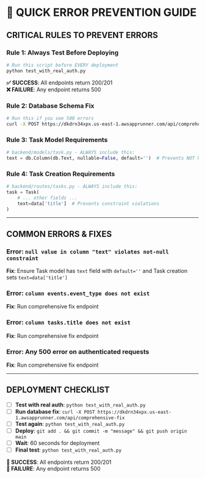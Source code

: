 # 🚨 QUICK ERROR PREVENTION GUIDE

## **CRITICAL RULES TO PREVENT ERRORS**

### **Rule 1: Always Test Before Deploying**
```bash
# Run this script before EVERY deployment
python test_with_real_auth.py
```
**✅ SUCCESS**: All endpoints return 200/201  
**❌ FAILURE**: Any endpoint returns 500

### **Rule 2: Database Schema Fix**
```bash
# Run this if you see 500 errors
curl -X POST https://dkdrn34xpx.us-east-1.awsapprunner.com/api/comprehensive-fix
```

### **Rule 3: Task Model Requirements**
```python
# backend/models/task.py - ALWAYS include this:
text = db.Column(db.Text, nullable=False, default='')  # Prevents NOT NULL errors
```

### **Rule 4: Task Creation Requirements**
```python
# backend/routes/tasks.py - ALWAYS include this:
task = Task(
    # ... other fields ...
    text=data['title']  # Prevents constraint violations
)
```

---

## **COMMON ERRORS & FIXES**

### **Error: `null value in column "text" violates not-null constraint`**
**Fix**: Ensure Task model has `text` field with `default=''` and Task creation sets `text=data['title']`

### **Error: `column events.event_type does not exist`**
**Fix**: Run comprehensive fix endpoint

### **Error: `column tasks.title does not exist`**
**Fix**: Run comprehensive fix endpoint

### **Error: Any 500 error on authenticated requests**
**Fix**: Run comprehensive fix endpoint

---

## **DEPLOYMENT CHECKLIST**

- [ ] **Test with real auth**: `python test_with_real_auth.py`
- [ ] **Run database fix**: `curl -X POST https://dkdrn34xpx.us-east-1.awsapprunner.com/api/comprehensive-fix`
- [ ] **Test again**: `python test_with_real_auth.py`
- [ ] **Deploy**: `git add . && git commit -m "message" && git push origin main`
- [ ] **Wait**: 60 seconds for deployment
- [ ] **Final test**: `python test_with_real_auth.py`

**🎯 SUCCESS**: All endpoints return 200/201  
**🚨 FAILURE**: Any endpoint returns 500
